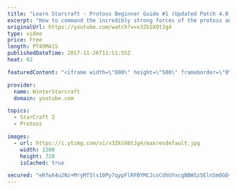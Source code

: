 ```yaml
---
title: "Learn Starcraft - Protoss Beginner Guide #1 (Updated Patch 4.0 FREE TO PLAY)"
excerpt: "How to command the incredibly strong forces of the protoss and cover weaknesses against the other inferior races. Updated for patch 4.0! This guide is not intended for COMPLETELY new players, but those who have played several games/campaign missions and grasp the very basics."
originalUrl: https://youtube.com/watch?v=x3ZkSX0tJg4
type: video
price: Free
length: PT49M41S
publishedDateTime: 2017-11-26T11:51:55Z
heat: 62

featuredContent: "<iframe width=\"800\" height=\"500\" frameborder=\"0\" src=\"https://www.youtube.com/embed/x3ZkSX0tJg4\" allow=\"accelerometer; autoplay; encrypted-media; gyroscope; picture-in-picture\" allowfullscreen></iframe>"

provider:
  name: WinterStarcraft
  domain: youtube.com

topics:
  - StarCraft 2
  - Protoss

images:
  - url: https://i.ytimg.com/vi/x3ZkSX0tJg4/maxresdefault.jpg
    width: 1280
    height: 720
    isCached: true

secured: "eRfwX4u2Nz+MryMf5ls10Py7qypFlRFBYMCJcoCdhUYxcgBBWSz5Eln5mOGO+xh6Mw3EiniVCrQdjKVKE6MLAwHMRpu6Ejlx/N0NqnNBCTBmW7lmwIwPHqvqLQI2ohYGlI5TFpNngFrCmSIrAr0M4OhFjtpCKxbqXxiMttTYpm6ASkIyJjFmLE0LcMAgk5xyHGoHhkBMBqmFMOqzjK9Zk/bfQd8KRlcVxxykJKq1cyIg0ZHVAxZo/IJ4+CjNokru0rALRaW0VnPloVCpUtmmchtfw+Q7Hsed6qd8vmMU0RCP/uVaRY+sFcKe9ByX3ORL8MxDNXgeBj9TPXm75UIV91PaUu6t0iTjDreGN7c4rhzWpHrvA5H4IN77eNAZALxDgnIC3dH4lLoxN4qli3+3HFy086bH6HP5JbTFJSgyT9n9sKaDt7heEvXrQlkwhDU+;WBapxVLPoaebq3HmTomWpA=="
---
```


